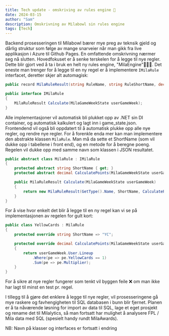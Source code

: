 ```yaml
---
title: Tech update - omskriving av rules engine 🤖
date: 2024-03-15
author: "Sam"
description: Omskrivning av Milabowl sin rules engine
tags: [Tech]
---
```


Backend prosesseringen til Milabowl bærer mye preg av teknsik gjeld og dårlig struktur som følge av mange snarveier når man gikk fra live
applikasjon i Azure til Github Pages. En omfattende omskrivning nærmer seg nå slutten. Hovedfokuset er å senke terskelen for å legge til 
nye regler. Dette blir gjort ved å ta i bruk en helt ny rules engine, "MilaEngine"🧙🏼‍♂️. Det eneste man trenger for å legge til en ny regel 
er å implementere `IMilaRule` interfacet, deretter skjer alt automagisk:

``` csharp
public record MilaRuleResult(string RuleName, string RuleShortName, decimal Points);

public interface IMilaRule
{
    MilaRuleResult Calculate(MilaGameWeekState userGameWeek);
}
```

Alle implementasjoner vil automatisk bli plukket opp av .NET sin DI container, og automatisk kalkulert og lagt inn i game_state.json. 
Frontendend vil også bli oppdatert til å automatisk plukke opp alle nye regler, og rendre nye regler. For å forenkle enda mer kan man
implementere den abstrakte klassen `MilaRule`. Man må da sette et ShortName (som vil dukke opp i tabellene i front end), og en metode 
for å beregne poeng. Regelen vil dukke opp med samme navn som klassen i JSON resultatet.

``` csharp
public abstract class MilaRule : IMilaRule
{
    protected abstract string ShortName { get; }
    protected abstract decimal CalculatePoints(MilaGameWeekState userGameWeek);

    public MilaRuleResult Calculate(MilaGameWeekState userGameWeek)
    {
        return new MilaRuleResult(GetType().Name, ShortName, CalculatePoints(userGameWeek));
    }
}
```

For å vise hvor enkelt det blir å legge til en ny regel kan vi se på implementasjonen av regelen for gult kort:

``` csharp
public class YellowCards : MilaRule
{
    protected override string ShortName => "YC";

    protected override decimal CalculatePoints(MilaGameWeekState userGameWeek)
    {
        return userGameWeek.User.Lineup
            .Where(pe => pe.YellowCards == 1)
            .Sum(pe => pe.Multiplier);
    }
}
```

For å sikre at nye regler fungerer som tenkt vil byggen feile ❌ om man ikke har lagt til minst en test pr. regel.

I tillegg til å gjøre det enklere å legge til nye regler, vil prosesseringene gå mye raskere og favhengigheten til SQL databasen i bunn 
blir fjernet. Planen er å ta nåværende løsning for import av data til SQL, lage et eget prosjekt og rename det til Milalytics, så man
fortsatt har mulighet å analysere FPL / Mila data med SQL (spesielt handy rundt MilaAwards).

NB: Navn på klasser og interfaces er fortsatt i endring